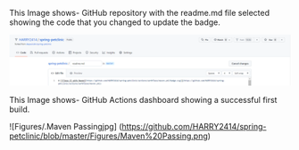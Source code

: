 This Image shows-  GitHub repository with the readme.md file selected showing the code that you
changed to update the badge.


![Figures/Code for badge.jpg](https://github.com/HARRY2414/spring-petclinic/blob/master/Figures/Code%20for%20badge.png)



This Image shows- GitHub Actions dashboard showing a successful first build.


![Figures/.Maven Passingjpg] (https://github.com/HARRY2414/spring-petclinic/blob/master/Figures/Maven%20Passing.png)

